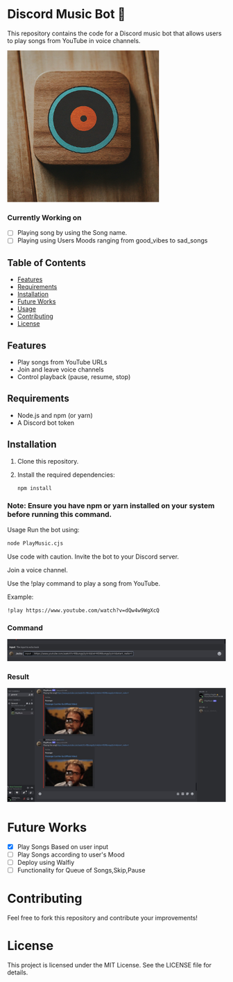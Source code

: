 # Discord Music Bot 🎵

This repository contains the code for a Discord music bot that allows users to play songs from YouTube in voice channels.

<img src="icon/PlayMusic.png" alt="Discord Music Bot" width="350"/>

### Currently Working on
- [ ] Playing song by using the Song name. 
- [ ] Playing using Users Moods ranging from good_vibes to sad_songs 

## Table of Contents

- [Features](#features)
- [Requirements](#requirements)
- [Installation](#installation)
- [Future Works](#FutureWorks)
- [Usage](#usage)
- [Contributing](#contributing)
- [License](#license)

## Features <a name="features"></a>

- Play songs from YouTube URLs
- Join and leave voice channels
- Control playback (pause, resume, stop)

## Requirements <a name="requirements"></a>

- Node.js and npm (or yarn)
- A Discord bot token

## Installation <a name="installation"></a>

1. Clone this repository.
2. Install the required dependencies:

   ```bash
   npm install
   ```

### Note: Ensure you have npm or yarn installed on your system before running this command.

Usage <a name="usage"></a>
Run the bot using:

```Bash
node PlayMusic.cjs
```

Use code with caution.
Invite the bot to your Discord server.

Join a voice channel.

Use the !play <url> command to play a song from YouTube.

Example:

```
!play https://www.youtube.com/watch?v=dQw4w9WgXcQ
```

### Command
   <img src="icon/Working.jpeg" alt="Input" width="600"/>
  
### Result
   <img src="icon/output.jpeg" alt="Output" width="600"/>

# Future Works <a name="FutureWorks"></a>

- [x] Play Songs Based on user input
- [ ] Play Songs according to user's Mood
- [ ] Deploy using Walfiy
- [ ] Functionality for Queue of Songs,Skip,Pause

# Contributing <a name="contributing"></a>

Feel free to fork this repository and contribute your improvements!

# License <a name="license"></a>

This project is licensed under the MIT License. See the LICENSE file for details.
